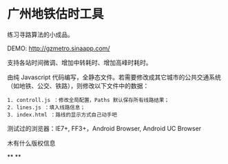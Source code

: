广州地铁估时工具
======

练习寻路算法的小成品。

DEMO: http://gzmetro.sinaapp.com/

支持各站时间微调、增加中转耗时、增加高峰时耗时。

由纯 Javascript 代码编写，全静态文件。若需要修改成其它城市的公共交通系统（如地铁、公交、铁路），则修改以下文件中的数据：

    1. controll.js ：修改全局配置，Paths 默认保存所有线路结果；
    2. lines.js ：填入线路信息；
    3. index.html ：路线的显示方式自己动手吧

测试过的浏览器：IE7+, FF3+，Android Browser, Android UC Browser


木有什么版权信息


**
**